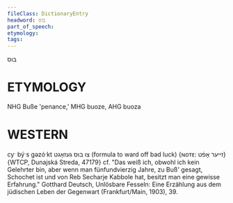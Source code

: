 ```yaml
---
fileClass: DictionaryEntry
headword: בוס
part_of_speech: 
etymology: 
tags: 
---
```

בוס

ETYMOLOGY
===========
NHG Buße 'penance,' MHG buoze, AHG buoza
 
WESTERN
========

cyˑ býˑs gəzóˑkt צו בוס געזאָגט (formula to ward off bad luck) {ɴᴏᴛᴇ: זייער אָפֿט} {WTCP, Dunajská Streda, 47179}
cf. "Das weiß ich, obwohl ich kein Gelehrter bin, aber wenn man fünfundvierzig Jahre, zu Buß' gesagt, Schochet ist und von Reb Secharje Kabbole hat, besitzt man eine gewisse Erfahrung." Gotthard Deutsch, Unlösbare Fesseln: Eine Erzählung aus dem jüdischen Leben der Gegenwart (Frankfurt/Main, 1903), 39. 